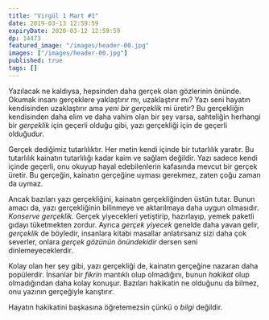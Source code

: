 ```yaml
---
title: "Virgül 1 Mart #1"
date: 2019-03-13 12:59:59
expiryDate: 2020-03-12 12:59:59
dp: 14473
featured_image: "/images/header-00.jpg"
images: ["/images/header-00.jpg"]
published: true
tags: []
---
```




Yazılacak ne kaldıysa, hepsinden daha gerçek olan gözlerinin önünde. Okumak
insanı gerçeklere yaklaştırır mı, uzaklaştırır mı? Yazı seni hayatın kendisinden
uzaklaştırır ama *yeni bir gerçeklik* mi üretir? Bu gerçekliğin kendisinden daha
elim ve daha vahim olan bir şey varsa, sahteliğin herhangi bir *gerçeklik* için
geçerli olduğu gibi, yazı gerçekliği için de geçerli olduğudur.

Gerçek dediğimiz tutarlılıktır. Her metin kendi içinde bir tutarlılık yaratır.
Bu tutarlılık kainatın tutarlılığı kadar kaim ve sağlam değildir. Yazı sadece
kendi içinde geçerli, onu okuyup hayal edebilenlerin kafasında mevcut bir gerçek
üretir. Bu gerçeğin, kainatın gerçeğine uyması gerekmez, zaten çoğu zaman da
uymaz.

Ancak bazıları yazı gerçekliğini, kainatın gerçekliğinden üstün tutar. Bunun
amacı da, yazı gerçekliğinin bilinmeye ve aktarılmaya daha uygun olmasıdır.
*Konserve gerçeklik.* Gerçek yiyecekleri yetiştirip, hazırlayıp, yemek paketli
gıdayı tüketmekten zordur. Ayrıca *gerçek yiyecek* genelde daha yavan gelir,
*gerçeklik* de böyledir, insanlara kitabi masallar anlatırsanız sizi daha çok
severler, onlara *gerçek gözünün önündekidir* dersen seni dinlemeyeceklerdir. 

Kolay olan her şey gibi, yazı gerçekliği de, kainatın gerçeğine nazaran daha
popülerdir. İnsanlar bir *fikrin* mantıklı olup olmadığını, bunun *hakikat* olup
olmadığından daha kolay konuşur. Bazıları hakikatin ne olduğunu da bilmez, onu
yazının gerçeğiyle karıştırır.

Hayatın hakikatini başkasına öğretemezsin çünkü o *bilgi* değildir. 

